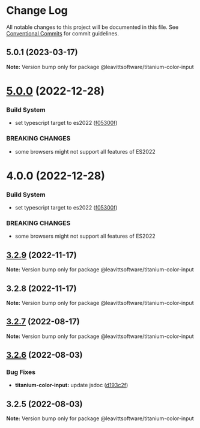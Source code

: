 # Change Log

All notable changes to this project will be documented in this file.
See [Conventional Commits](https://conventionalcommits.org) for commit guidelines.

## 5.0.1 (2023-03-17)

**Note:** Version bump only for package @leavittsoftware/titanium-color-input

# [5.0.0](https://github.com/LeavittSoftware/titanium-elements/compare/@leavittsoftware/titanium-color-input@4.0.0...@leavittsoftware/titanium-color-input@5.0.0) (2022-12-28)

### Build System

- set typescript target to es2022 ([f05300f](https://github.com/LeavittSoftware/titanium-elements/commit/f05300fb73bb634f2e7d0ae6a8c1b08132ee2b6a))

### BREAKING CHANGES

- some browsers might not support all features of ES2022

# 4.0.0 (2022-12-28)

### Build System

- set typescript target to es2022 ([f05300f](https://github.com/LeavittSoftware/titanium-elements/commit/f05300fb73bb634f2e7d0ae6a8c1b08132ee2b6a))

### BREAKING CHANGES

- some browsers might not support all features of ES2022

## [3.2.9](https://github.com/LeavittSoftware/titanium-elements/compare/@leavittsoftware/titanium-color-input@3.2.8...@leavittsoftware/titanium-color-input@3.2.9) (2022-11-17)

**Note:** Version bump only for package @leavittsoftware/titanium-color-input

## 3.2.8 (2022-11-17)

**Note:** Version bump only for package @leavittsoftware/titanium-color-input

## [3.2.7](https://github.com/LeavittSoftware/titanium-elements/compare/@leavittsoftware/titanium-color-input@3.2.6...@leavittsoftware/titanium-color-input@3.2.7) (2022-08-17)

**Note:** Version bump only for package @leavittsoftware/titanium-color-input

## [3.2.6](https://github.com/LeavittSoftware/titanium-elements/compare/@leavittsoftware/titanium-color-input@3.2.5...@leavittsoftware/titanium-color-input@3.2.6) (2022-08-03)

### Bug Fixes

- **titanium-color-input:** update jsdoc ([d193c2f](https://github.com/LeavittSoftware/titanium-elements/commit/d193c2fcccd121879a0c48906185210e31ff3bd9))

## 3.2.5 (2022-08-03)

**Note:** Version bump only for package @leavittsoftware/titanium-color-input
